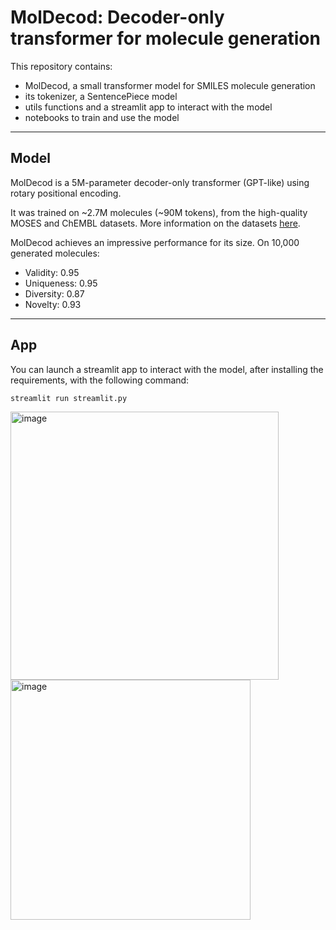 # MolDecod: Decoder-only transformer for molecule generation

This repository contains:
- MolDecod, a small transformer model for SMILES molecule generation
- its tokenizer, a SentencePiece model
- utils functions and a streamlit app to interact with the model
- notebooks to train and use the model

___

## Model

MolDecod is a 5M-parameter decoder-only transformer (GPT-like) using rotary positional encoding.

It was trained on ~2.7M molecules (~90M tokens), from the high-quality MOSES and ChEMBL datasets.
More information on the datasets [here](https://tdcommons.ai/generation_tasks/molgen/).

MolDecod achieves an impressive performance for its size.
On 10,000 generated molecules:
- Validity: 0.95
- Uniqueness: 0.95
- Diversity: 0.87
- Novelty: 0.93

___

## App

You can launch a streamlit app to interact with the model, after installing the requirements, with the following command:
```
streamlit run streamlit.py
```


<img width="429" alt="image" src="https://github.com/user-attachments/assets/1cb03cde-b2e8-4fb4-a33f-98954584919e">


<img width="384" alt="image" src="https://github.com/user-attachments/assets/facafc0d-d4e3-4c65-83d9-04b5d51fd9c7">
